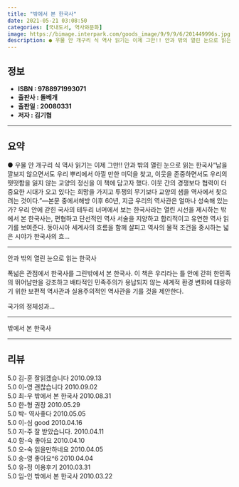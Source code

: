 ```yaml
---
title: "밖에서 본 한국사"
date: 2021-05-21 03:08:50
categories: [국내도서, 역사와문화]
image: https://bimage.interpark.com/goods_image/9/9/9/6/201449996s.jpg
description: ● 우물 안 개구리 식 역사 읽기는 이제 그만!! 안과 밖의 열린 눈으로 읽는 한국사“남을 깔보지 않으면서도 우리 뿌리에서 아낄 만한 미덕을 찾고, 이웃을 존중하면서도 우리의 떳떳함을 잃지 않는 교양의 정신을 이 책에 담고자 했다. 이웃 간의 경쟁보다 협력이 더 중요한 시대가 오고 있
---
```


## **정보**

- **ISBN : 9788971993071**
- **출판사 : 돌베개**
- **출판일 : 20080331**
- **저자 : 김기협**

------



## **요약**

●  우물 안 개구리 식 역사 읽기는 이제 그만!! 안과 밖의 열린 눈으로 읽는 한국사“남을 깔보지 않으면서도 우리 뿌리에서 아낄 만한 미덕을 찾고, 이웃을 존중하면서도 우리의 떳떳함을 잃지 않는 교양의 정신을 이 책에 담고자 했다. 이웃 간의 경쟁보다 협력이 더 중요한 시대가 오고 있다는 희망을 가지고 투쟁의 무기보다 교양의 샘을 역사에서 찾으려는 것이다.”―본문 중에서해방 이후 60년, 지금 우리의 역사관은 얼마나 성숙해 있는가? 우리 안에 갇힌 국사의 테두리 너머에서 보는 한국사라는 열린 시선을 제시하는 밖에서 본 한국사는, 편협하고 단선적인 역사 서술을 지양하고 합리적이고 유연한 역사 읽기를 보여준다. 동아시아 세계사의 흐름을 함께 살피고 역사의 물적 조건을 중시하는 넓은 시야가 한국사의 흐...

------

안과 밖의 열린 눈으로 읽는 한국사

폭넓은 관점에서 한국사를 그린밖에서 본 한국사. 이 책은 우리라는 틀 안에 갇혀 한민족의 뛰어남만을 강조하고 배타적인 민족주의가 용납되지 않는 세계적 환경 변화에 대응하기 위한 보편적 역사관과 실용주의적인 역사관을 기를 것을 제안한다. 

국가의 정체성과... 

------


밖에서 본 한국사 

------


## **리뷰** 

5.0 김-훈 잘읽겠습니다 2010.09.13 <br/>5.0 이-영 괜찮습니다 2010.09.02 <br/>5.0 최-우 밖에서 본 한국사 2010.08.31 <br/>5.0 한-형 권장 2010.05.29 <br/>5.0 박- 역사좋다 2010.05.05 <br/>5.0 이-심 good 2010.04.16 <br/>5.0 지-주 잘 받았습니다. 2010.04.11 <br/>4.0 함-숙 좋아요 2010.04.10 <br/>5.0 오-숙 읽을만하네요 2010.04.05 <br/>5.0 송-영 좋아요^6 2010.04.04 <br/>5.0 유-정 이용후기 2010.03.31 <br/>5.0 임-인 밖에서 본 한국사 2010.03.22 <br/>